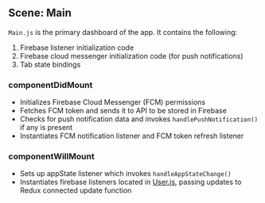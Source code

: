 ## Scene: Main
`Main.js` is the primary dashboard of the app. It contains the following:
1. Firebase listener initialization code
2. Firebase cloud messenger initialization code (for push notifications)
3. Tab state bindings

### componentDidMount
* Initializes Firebase Cloud Messenger (FCM) permissions
* Fetches FCM token and sends it to API to be stored in Firebase
* Checks for push notification data and invokes `handlePushNotification()` if any is present
* Instantiates FCM notification listener and FCM token refresh listener

### componentWillMount
* Sets up appState listener which invokes `handleAppStateChange()`
* Instantiates firebase listeners located in [User.js](../../classes/User.js), passing updates to Redux connected update function
